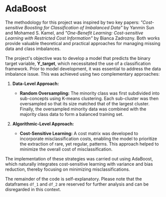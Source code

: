 # AdaBoost

The methodology for this project was inspired by two key papers: *"Cost-sensitive Boosting for Classification of Imbalanced Data"* by Yanmin Sun and Mohamed S. Kamel, and *"One-Benefit Learning: Cost-sensitive Learning with Restricted Cost Information"* by Bianca Zadrozny. Both works provide valuable theoretical and practical approaches for managing missing data and class imbalances.

The project's objective was to develop a model that predicts the binary target variable, **Y_target**, which necessitated the use of a classification framework. Prior to model development, it was essential to address the data imbalance issue. This was achieved using two complementary approaches:

1. **Data-Level Approach:**  
   - **Random Oversampling:** The minority class was first subdivided into sub-concepts using K-means clustering. Each sub-cluster was then oversampled so that its size matched that of the largest cluster. Finally, the oversampled minority data was combined with the majority class data to form a balanced training set.

2. **Algorithmic-Level Approach:**  
   - **Cost-Sensitive Learning:** A cost matrix was developed to incorporate misclassification costs, enabling the model to prioritize the extraction of rare, yet regular, patterns. This approach helped to minimize the overall cost of misclassification.

The implementation of these strategies was carried out using AdaBoost, which naturally integrates cost-sensitive learning with variance and bias reduction, thereby focusing on minimizing misclassifications.

The remainder of the code is self-explanatory. Please note that the dataframes `df_1` and `df_2` are reserved for further analysis and can be disregarded in this context.
